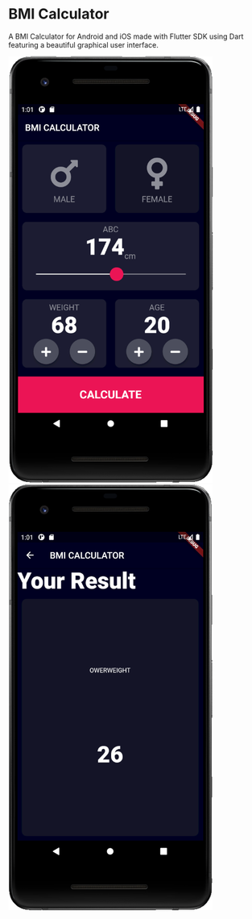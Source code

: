 # BMI Calculator

A BMI Calculator for Android and iOS made with Flutter SDK using Dart featuring a beautiful graphical user interface.

![Finished App](/images/Screenshot_1.png) ![Finished App](/images/Screenshot_2.png) 

